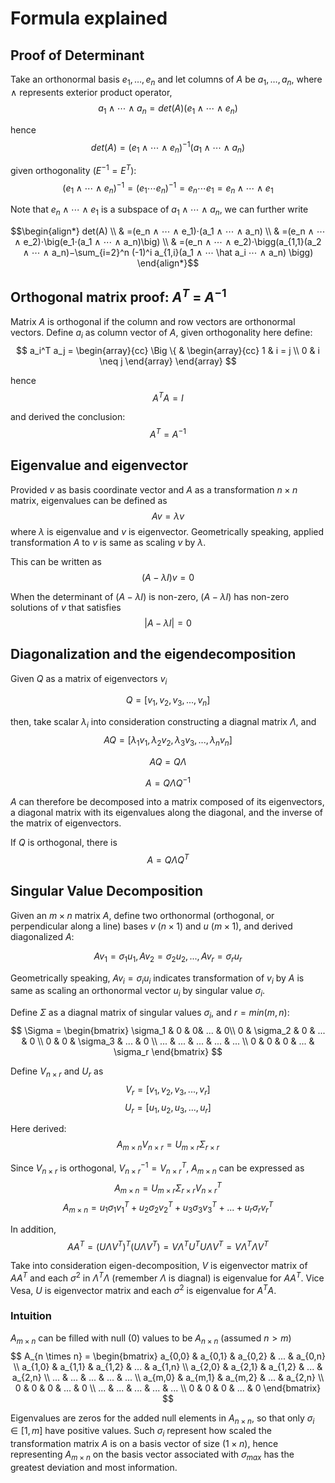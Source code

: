 # Formula explained

## Proof of Determinant

Take an orthonormal basis $e_1,…,e_n$ and let columns of $A$ be $a_1,…,a_n$, where $∧$ represents exterior product operator,
$$
a_1 ∧ ⋯ ∧ a_n=det(A) (e_1 ∧ ⋯ ∧ e_n)
$$

hence
$$
det(A)=(e_1 ∧ ⋯ ∧ e_n)^{−1}(a_1 ∧ ⋯ ∧ a_n)
$$

given orthogonality ($E^{-1}=E^T$):
$$
(e_1 ∧ ⋯ ∧ e_n)^{−1} = (e_1 ⋯ e_n)^{−1} = e_n ⋯ e_1 = e_n ∧ ⋯ ∧ e_1
$$

Note that $e_n ∧ ⋯ ∧ e_1$ is a subspace of $a_1 ∧ ⋯ ∧ a_n$, we can further write

$$\begin{align*}
det(A) \\
& =(e_n ∧ ⋯ ∧ e_1)⋅(a_1 ∧ ⋯ ∧ a_n) \\
& =(e_n ∧ ⋯ ∧ e_2)⋅\big(e_1⋅(a_1 ∧ ⋯ ∧ a_n)\big) \\
& =(e_n ∧ ⋯ ∧ e_2)⋅\bigg(a_{1,1}(a_2 ∧ ⋯ ∧ a_n)−\sum_{i=2}^n (-1)^i a_{1,i}(a_1 ∧ ⋯ \hat a_i ⋯ ∧ a_n) \bigg)
\end{align*}$$

## Orthogonal matrix proof: $A^T$ = $A^{-1}$

Matrix $A$ is orthogonal if the column and row vectors are orthonormal vectors. Define $a_i$ as column vector of $A$, given orthogonality here define:
$$
a_i^T a_j =
\begin{array}{cc}
  \Big \{ & 
    \begin{array}{cc}
      1 & i = j \\
      0 & i \neq j
    \end{array}
\end{array}
$$

hence
$$
A^T A = I
$$

and derived the conclusion:
$$
A^T = A^{-1}
$$

## Eigenvalue and eigenvector

Provided $v$ as basis coordinate vector and $A$ as a transformation $n\times n$ matrix, eigenvalues can be defined as
$$
A v = \lambda v
$$
where $\lambda$ is eigenvalue and $v$ is eigenvector. Geometrically speaking, applied transformation $A$ to $v$ is same as scaling $v$ by $\lambda$.

This can be written as
$$
(A - \lambda I) v = 0
$$

When the determinant of $(A - \lambda I)$ is non-zero, $(A - \lambda I)$ has non-zero solutions of $v$ that satisfies
$$
|A - \lambda I| = 0
$$

## Diagonalization and the eigendecomposition

Given $Q$ as a matrix of eigenvectors $v_i$

$$
Q = [v_1, v_2, v_3, ..., v_n]
$$

then, take scalar $\lambda_i$ into consideration constructing a diagnal matrix $\Lambda$, and 
$$
A Q = [\lambda_1 v_1, \lambda_2 v_2, \lambda_3 v_3, ..., \lambda_n v_n]
$$

$$
A Q = Q \Lambda
$$

$$
A = Q \Lambda Q^{-1}
$$

$A$ can therefore be decomposed into a matrix composed of its eigenvectors, a diagonal matrix with its eigenvalues along the diagonal, and the inverse of the matrix of eigenvectors.

If $Q$ is orthogonal, there is
$$
A = Q \Lambda Q^T
$$

## Singular Value Decomposition

Given an $m \times n$ matrix $A$, define two orthonormal (orthogonal, or perpendicular along a line) bases $v$ ($n \times 1$) and $u$ ($m \times 1$), and derived diagonalized $A$:

$$
A v_1 = \sigma_1 u_1, A v_2 = \sigma_2 u_2, ..., A v_r = \sigma_r u_r
$$

Geometrically speaking, $A v_i = \sigma_i u_i$ indicates transformation of $v_i$ by $A$ is same as scaling an orthonormal vector $u_i$ by singular value $\sigma_i$.

Define $\Sigma$ as a diagnal matrix of singular values $\sigma_i$, and $r=min(m,n)$:
$$
\Sigma = 
\begin{bmatrix}
\sigma_1 & 0 & 0& ... & 0\\
0 & \sigma_2 & 0 & ... & 0 \\
0 & 0 & \sigma_3 & ... & 0 \\
... & ... & ... & ... & ... \\
0 & 0 & 0 & ... & \sigma_r
\end{bmatrix}
$$

Define $V_{n \times r}$ and $U_r$ as
$$
V_r = [v_1, v_2, v_3, ..., v_r]
$$
$$
U_r = [u_1, u_2, u_3, ..., u_r]
$$

Here derived:
$$
A_{m \times n} V_{n \times r} = U_{m \times r} \Sigma_{r \times r}
$$

Since $V_{n \times r}$ is orthogonal, $V_{n \times r}^{-1} = V_{n \times r}^T$, $A_{m \times n}$ can be expressed as
$$
A_{m \times n} = U_{m \times r} \Sigma_{r \times r} V_{n \times r}^T
$$
$$
A_{m \times n} = u_1 \sigma_1 v_1^T + u_2 \sigma_2 v_2^T + u_3 \sigma_3 v_3^T + ... + u_r \sigma_r v_r^T
$$

In addition, 
$$
A A^T = (U \Lambda V^T)^T (U \Lambda V^T) = V \Lambda^T U^T U \Lambda V^T = V \Lambda^T \Lambda V ^T
$$

Take into consideration eigen-decomposition, $V$ is eigenvector matrix of $A A^T$ and each $\sigma^2$ in $\Lambda^T \Lambda$ (remember $\Lambda$ is diagnal) is eigenvalue for $A A^T$. Vice Vesa, $U$ is eigenvector matrix and each $\sigma^2$ is eigenvalue for $A^T A$.

### Intuition

$A_{m \times n}$ can be filled with null ($0$) values to be $A_{n \times n}$ (assumed $n \gt m$)
$$
A_{n \times n} =
\begin{bmatrix}
a_{0,0} & a_{0,1} & a_{0,2} & ... & a_{0,n} \\
a_{1,0} & a_{1,1} & a_{1,2} & ... & a_{1,n} \\
a_{2,0} & a_{2,1} & a_{1,2} & ... & a_{2,n} \\
... & ... & ... & ... & ... \\
a_{m,0} & a_{m,1} & a_{m,2} & ... & a_{2,n} \\
0 & 0 & 0 & ... & 0 \\
... & ... & ... & ... & ... \\
0 & 0 & 0 & ... & 0
\end{bmatrix}
$$

Eigenvalues are zeros for the added null elements in $A_{n \times n}$, so that only $\sigma_i \in [1, m]$ have positive values. Such $\sigma_i$ represent how scaled the transformation matrix $A$ is on a basis vector of size $(1 \times n)$, hence representing $A_{m \times n}$ on the basis vector associated with $\sigma_{max}$ has the greatest deviation and most information.